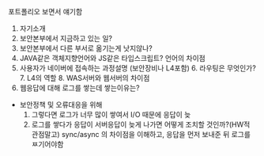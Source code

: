 포트폴리오 보면서 얘기함

1. 자기소개
2. 보안본부에서 지금하고 있는 일?
3. 보안본부에서 다른 부서로 옮기는게 낫지않나?
4.  JAVA같은 객체지향언어와 JS같은 타입스크립트? 언어의 차이점
5. 사용자가 네이버에 접속하는 과정설명 (보안장비나 L4포함)
	6. 라우팅은 무엇인가?
	7. L4의 역할
	8. WAS서버와 웹서버의 차이점
6. 웹응답에 대해 로그를 쌓는데 쌓는이유는?
* 보안정책 및 오류대응을 위해
	1. 그렇다면 로그가 너무 많이 쌓여서 I/O 때문에 응답이 늦
	7. 로그를 쌓다가 응답이  서버응답이 늦게 나가면 어떻게 조치할 것인까?(HW적 관점말고)
	sync/async 의 차이점을 이해하고, 응답을 먼저 보내준 뒤 로그를 ㅉ기어야함 
<!--stackedit_data:
eyJoaXN0b3J5IjpbLTQ1NzY3OTA2M119
-->